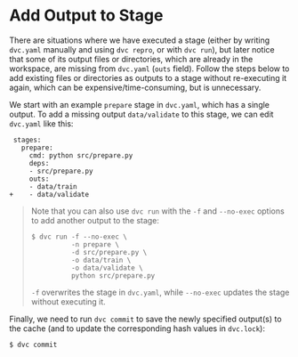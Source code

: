 # Add Output to Stage

There are situations where we have executed a stage (either by writing
`dvc.yaml` manually and using `dvc repro`, or with `dvc run`), but later notice
that some of its output files or directories, which are already in the
workspace, are missing from `dvc.yaml` (`outs` field). Follow the steps below to
add existing files or directories as outputs to a stage without re-executing it
again, which can be expensive/time-consuming, but is unnecessary.

We start with an example `prepare` stage in `dvc.yaml`, which has a single
output. To add a missing output `data/validate` to this stage, we can edit
`dvc.yaml` like this:

```git
 stages:
   prepare:
     cmd: python src/prepare.py
     deps:
     - src/prepare.py
     outs:
     - data/train
+    - data/validate
```

> Note that you can also use `dvc run` with the `-f` and `--no-exec` options to
> add another output to the stage:
>
> ```dvc
> $ dvc run -f --no-exec \
>           -n prepare \
>           -d src/prepare.py \
>           -o data/train \
>           -o data/validate \
>           python src/prepare.py
> ```
>
> `-f` overwrites the stage in `dvc.yaml`, while `--no-exec` updates the stage
> without executing it.

Finally, we need to run `dvc commit` to save the newly specified output(s) to
the <abbr>cache</abbr> (and to update the corresponding hash values in
`dvc.lock`):

```dvc
$ dvc commit
```

